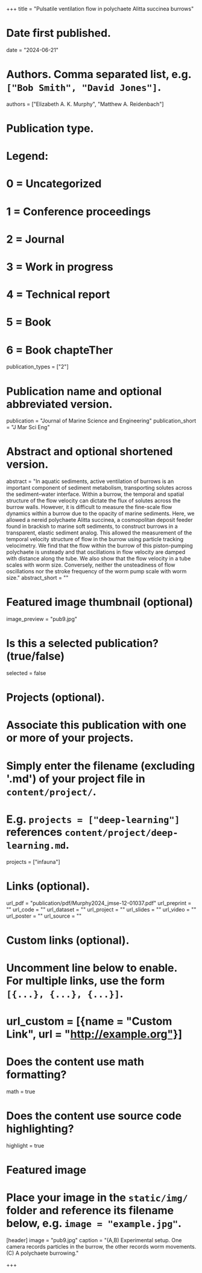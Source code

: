 +++
title = "Pulsatile ventilation flow in polychaete Alitta succinea burrows"

# Date first published.
date = "2024-06-21"

# Authors. Comma separated list, e.g. `["Bob Smith", "David Jones"]`.
authors = ["Elizabeth A. K. Murphy", "Matthew A. Reidenbach"]

# Publication type.
# Legend:
# 0 = Uncategorized
# 1 = Conference proceedings
# 2 = Journal
# 3 = Work in progress
# 4 = Technical report
# 5 = Book
# 6 = Book chapteTher
publication_types = ["2"]

# Publication name and optional abbreviated version.
publication = "Journal of Marine Science and Engineering"
publication_short = "J Mar Sci Eng"

# Abstract and optional shortened version.
abstract = "In aquatic sediments, active ventilation of burrows is an important component of sediment metabolism, transporting solutes across the sediment–water interface. Within a burrow, the temporal and spatial structure of the flow velocity can dictate the flux of solutes across the burrow walls. However, it is difficult to measure the fine-scale flow dynamics within a burrow due to the opacity of marine sediments. Here, we allowed a nereid polychaete Alitta succinea, a cosmopolitan deposit feeder found in brackish to marine soft sediments, to construct burrows in a transparent, elastic sediment analog. This allowed the measurement of the temporal velocity structure of flow in the burrow using particle tracking velocimetry. We find that the flow within the burrow of this piston-pumping polychaete is unsteady and that oscillations in flow velocity are damped with distance along the tube. We also show that the flow velocity in a tube scales with worm size. Conversely, neither the unsteadiness of flow oscillations nor the stroke frequency of the worm pump scale with worm size."
abstract_short = ""

# Featured image thumbnail (optional)
image_preview = "pub9.jpg"

# Is this a selected publication? (true/false)
selected = false

# Projects (optional).
#   Associate this publication with one or more of your projects.
#   Simply enter the filename (excluding '.md') of your project file in `content/project/`.
#   E.g. `projects = ["deep-learning"]` references `content/project/deep-learning.md`.
projects = ["infauna"]

# Links (optional).
url_pdf = "publication/pdf/Murphy2024_jmse-12-01037.pdf"
url_preprint = ""
url_code = ""
url_dataset = ""
url_project = ""
url_slides = ""
url_video = ""
url_poster = ""
url_source = ""

# Custom links (optional).
#   Uncomment line below to enable. For multiple links, use the form `[{...}, {...}, {...}]`.
# url_custom = [{name = "Custom Link", url = "http://example.org"}]

# Does the content use math formatting?
math = true

# Does the content use source code highlighting?
highlight = true

# Featured image
# Place your image in the `static/img/` folder and reference its filename below, e.g. `image = "example.jpg"`.
[header]
image = "pub9.jpg"
caption = "(A,B) Experimental setup. One camera records particles in the burrow, the other records worm movements. (C) A polychaete burrowing."

+++
